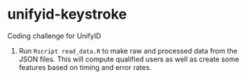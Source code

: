 # unifyid-keystroke
Coding challenge for UnifyID

1. Run `Rscript read_data.R` to make raw and processed data from the JSON files. This will compute qualified users as well as create some features based on timing and error rates.
